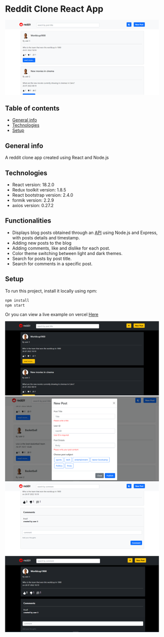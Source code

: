 # Reddit Clone React App

![Homepage](/src/Components/Images/blog1.png)
## Table of contents
* [General info](#general-info)
* [Technologies](#technologies)
* [Setup](#setup)

## General info
A reddit clone app created using React and Node.js
## Technologies
* React version: 18.2.0
* Redux toolkit version: 1.8.5
* React bootstrap version: 2.4.0
* formik version: 2.2.9
* axios version: 0.27.2

## Functionalities
* Displays blog posts obtained through an [API](https://github.com/Mohamedzh/Reddit-clone-API) using Node.js and Express, with posts details and timestamp.
* Adding new posts to the blog
* Adding comments, like and dislike for each post.
* Color theme switching between light and dark themes.
* Search for posts by post title.
* Search for comments in a specific post.

## Setup
To run this project, install it locally using npm:
```
npm install
npm start
```
Or you can view a live example on vercel [Here](https://reddit-clone-react-rose.vercel.app/)

![Homepage dark](/src/Components/Images/blog2.png)
![New post](/src/Components/Images/blog3.png)
![Post](/src/Components/Images/blog4.png)
![Post dark](/src/Components/Images/blog5.png)



